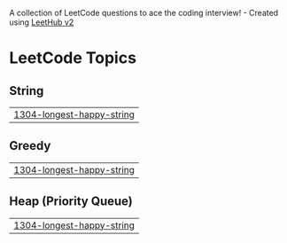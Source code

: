 A collection of LeetCode questions to ace the coding interview! - Created using [LeetHub v2](https://github.com/arunbhardwaj/LeetHub-2.0)
<!---LeetCode Topics Start-->
# LeetCode Topics
## String
|  |
| ------- |
| [1304-longest-happy-string](https://github.com/Shriraam-6219/LeetCode-Solutions/tree/master/1304-longest-happy-string) |
## Greedy
|  |
| ------- |
| [1304-longest-happy-string](https://github.com/Shriraam-6219/LeetCode-Solutions/tree/master/1304-longest-happy-string) |
## Heap (Priority Queue)
|  |
| ------- |
| [1304-longest-happy-string](https://github.com/Shriraam-6219/LeetCode-Solutions/tree/master/1304-longest-happy-string) |
<!---LeetCode Topics End-->
